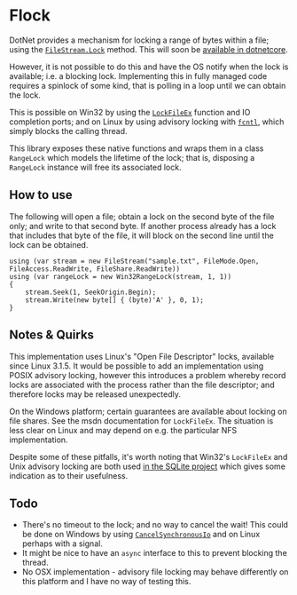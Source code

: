 Flock
=====

DotNet provides a mechanism for locking a range of bytes within a file;
using the [`FileStream.Lock`](https://msdn.microsoft.com/en-us/library/system.io.filestream.lock(v=vs.110).aspx)
method. This will soon be [available in dotnetcore](https://github.com/dotnet/corefx/issues/5964).

However, it is not possible to do this and have the OS notify when the lock is
available; i.e. a blocking lock. Implementing this in fully managed code
requires a spinlock of some kind, that is polling in a loop until we can
obtain the lock.

This is possible on Win32 by using the [`LockFileEx`](https://msdn.microsoft.com/en-us/library/windows/desktop/aa365203(v=vs.85).aspx)
function and IO completion ports; and on Linux by using advisory locking with
[`fcntl`](http://man7.org/linux/man-pages/man2/fcntl.2.html), which simply
blocks the calling thread.

This library exposes these native functions and wraps them in a class `RangeLock`
which models the lifetime of the lock; that is, disposing a `RangeLock` instance
will free its associated lock.

How to use
----------

The following will open a file; obtain a lock on the second byte of the file only;
and write to that second byte. If another process already has a lock that includes
that byte of the file, it will block on the second line until the lock can be
obtained.

```
using (var stream = new FileStream("sample.txt", FileMode.Open, FileAccess.ReadWrite, FileShare.ReadWrite))
using (var rangeLock = new Win32RangeLock(stream, 1, 1))
{
    stream.Seek(1, SeekOrigin.Begin);
    stream.Write(new byte[] { (byte)'A' }, 0, 1);
}
```

Notes & Quirks
----------------

This implementation uses Linux's "Open File Descriptor" locks, available since Linux 3.1.5.
It would be possible to add an implementation using POSIX advisory locking, however 
this introduces a problem whereby record locks are associated with the process rather than
the file descriptor; and therefore locks may be released unexpectedly.

On the Windows platform; certain guarantees are available about locking on file shares.
See the msdn documentation for `LockFileEx`. The situation is less clear on Linux and
may depend on e.g. the particular NFS implementation. 

Despite some of these pitfalls, it's worth noting that Win32's `LockFileEx` and Unix
advisory locking are both used [in the SQLite project](https://sqlite.org/lockingv3.html#how_to_corrupt)
which gives some indication as to their usefulness.

Todo
----
- There's no timeout to the lock; and no way to cancel the wait! This could be done on Windows
by using [`CancelSynchronousIo`](https://msdn.microsoft.com/en-us/library/windows/desktop/aa363794(v=vs.85).aspx)
and on Linux perhaps with a signal.
- It might be nice to have an `async` interface to this to prevent blocking the thread.
- No OSX implementation - advisory file locking may behave differently on this platform
and I have no way of testing this.